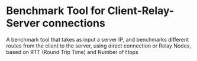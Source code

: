 # Benchmark Tool for Client-Relay-Server connections

A benchmark tool that takes as input a server IP, and benchmarks different routes from the client to the server, using direct connection or Relay Nodes, based on RTT (Round Trip Time) and Number of Hops
